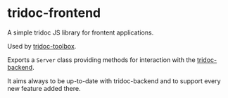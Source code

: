 tridoc-frontend
===============

A simple tridoc JS library for frontent applications.

Used by [tridoc-toolbox](https://github.com/tridoc/tridoc-toolbox).

Exports a `Server` class providing methods for interaction with the [tridoc-backend](https://github.com/tridoc/tridoc-backend).

It aims always to be up-to-date with tridoc-backend and to support every new feature added there.